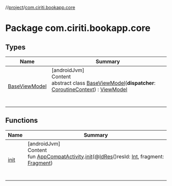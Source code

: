 //[project](../index.md)/[com.ciriti.bookapp.core](index.md)



# Package com.ciriti.bookapp.core  


## Types  
  
|  Name|  Summary| 
|---|---|
| [BaseViewModel](-base-view-model/index.md)| [androidJvm]  <br>Content  <br>abstract class [BaseViewModel](-base-view-model/index.md)(**dispatcher**: [CoroutineContext](https://kotlinlang.org/api/latest/jvm/stdlib/kotlin.coroutines/-coroutine-context/index.html)) : [ViewModel](https://developer.android.com/reference/kotlin/androidx/lifecycle/ViewModel.html)  <br><br><br>


## Functions  
  
|  Name|  Summary| 
|---|---|
| [init](init.md)| [androidJvm]  <br>Content  <br>fun [AppCompatActivity](https://developer.android.com/reference/kotlin/androidx/appcompat/app/AppCompatActivity.html).[init](init.md)(@[IdRes](https://developer.android.com/reference/kotlin/androidx/annotation/IdRes.html)()resId: [Int](https://kotlinlang.org/api/latest/jvm/stdlib/kotlin/-int/index.html), fragment: [Fragment](https://developer.android.com/reference/kotlin/androidx/fragment/app/Fragment.html))  <br><br><br>


